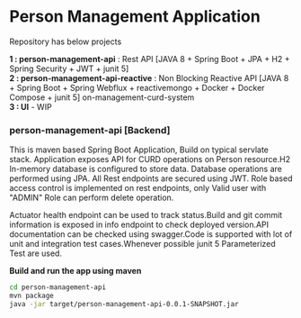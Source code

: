 # Person Management Application #
Repository has below projects 

**1 : person-management-api** : Rest API [JAVA 8 + Spring Boot + JPA + H2 + Spring Security + JWT + junit 5]  
**2 : person-management-api-reactive** : Non Blocking Reactive API [JAVA 8 + Spring Boot + Spring Webflux + reactivemongo + Docker + Docker Compose + junit 5]  on-management-curd-system                                      
**3 : UI** - WIP


 ### person-management-api [Backend] ### 
This is maven based Spring Boot Application, Build on typical servlate stack. Application exposes API for CURD operations on Person resource.H2 In-memory database is configured to store data. Database operations are performed using JPA. All Rest endpoints are secured using JWT. Role based access control is implemented on rest endpoints, only Valid user with "ADMIN" Role can perform delete operation.

Actuator health endpoint can be used to track status.Build and git commit information is exposed in info endpoint to check deployed version.API documentation  can be checked using swagger.Code is supported with lot of unit and integration test cases.Whenever possible junit 5 Parameterized Test are used. 

**Build and run the app using maven**

```bash
cd person-management-api
mvn package
java -jar target/person-management-api-0.0.1-SNAPSHOT.jar
```
